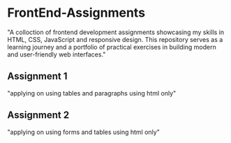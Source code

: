 # FrontEnd-Assignments
"A colloction of frontend development assignments showcasing my skills in HTML, CSS, JavaScript and responsive design. This repository serves as a learning journey and a portfolio of practical exercises in building modern and user-friendly web interfaces."
## Assignment 1
"applying on using tables and paragraphs using html only"
## Assignment 2
"applying on using forms and tables using html only"

